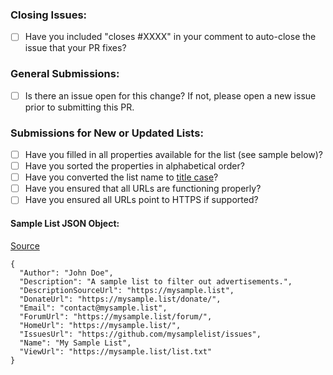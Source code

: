 ### Closing Issues:
* [ ] Have you included "closes #XXXX" in your comment to auto-close the issue that your PR fixes?

### General Submissions:
* [ ] Is there an issue open for this change? If not, please open a new issue prior to submitting this PR. 

### Submissions for New or Updated Lists:

* [ ] Have you filled in all properties available for the list (see sample below)?
* [ ] Have you sorted the properties in alphabetical order?
* [ ] Have you converted the list name to [title case](https://en.wikipedia.org/wiki/Letter_case#Title_case)?
* [ ] Have you ensured that all URLs are functioning properly?
* [ ] Have you ensured all URLs point to HTTPS if supported?

#### Sample List JSON Object:
[Source](https://github.com/collinbarrett/FilterLists/blob/master/data/ListSample.json)

```
{
  "Author": "John Doe",
  "Description": "A sample list to filter out advertisements.",
  "DescriptionSourceUrl": "https://mysample.list",
  "DonateUrl": "https://mysample.list/donate/",
  "Email": "contact@mysample.list",
  "ForumUrl": "https://mysample.list/forum/",
  "HomeUrl": "https://mysample.list/",
  "IssuesUrl": "https://github.com/mysamplelist/issues",
  "Name": "My Sample List",
  "ViewUrl": "https://mysample.list/list.txt"
}
```